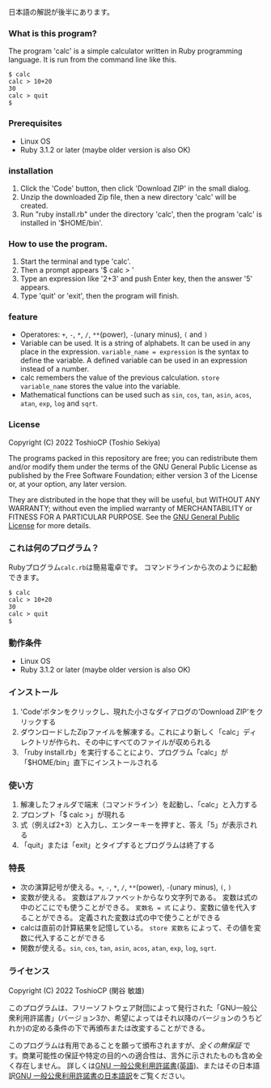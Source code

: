 日本語の解説が後半にあります。

### What is this program?

The program 'calc' is a simple calculator written in Ruby programming language.
It is run from the command line like this.

~~~
$ calc
calc > 10+20
30
calc > quit
$
~~~

### Prerequisites

- Linux OS
- Ruby 3.1.2 or later (maybe older version is also OK)

### installation

1. Click the 'Code' button, then click 'Download ZIP' in the small dialog.
2. Unzip the downloaded Zip file, then a new directory 'calc' will be created.
3. Run "ruby install.rb" under the directory 'calc', then the program 'calc' is installed in '$HOME/bin'.

### How to use the program.

1. Start the terminal and type 'calc'.
2. Then a prompt appears '$ calc > '
3. Type an expression like '2+3' and push Enter key, then the answer '5' appears.
4. Type 'quit' or 'exit', then the program will finish.

### feature

- Operatores: `+`, `-`, `*`, `/`, `**`(power), `-`(unary minus), `(` and `)`
- Variable can be used.
It is a string of alphabets.
It can be used in any place in the expression.
`variable_name = expression` is the syntax to define the variable.
A defined variable can be used in an expression instead of a number.
- calc remembers the value of the previous calculation.
`store variable_name` stores the value into the variable.
- Mathematical functions can be used such as `sin`, `cos`, `tan`, `asin`, `acos`, `atan`, `exp`, `log` and `sqrt`.

### License

Copyright (C) 2022  ToshioCP (Toshio Sekiya)

The programs packed in this repository are free; you can redistribute them and/or modify them under the terms of the GNU General Public License as published by the Free Software Foundation; either version 3 of the License or, at your option, any later version.

They are distributed in the hope that they will be useful, but WITHOUT ANY WARRANTY; without even the implied warranty of MERCHANTABILITY or FITNESS FOR A PARTICULAR PURPOSE.
See the [GNU General Public License](https://www.gnu.org/licenses/gpl-3.0.html) for more details.

### これは何のプログラム？

Rubyプログラム`calc.rb`は簡易電卓です。
コマンドラインから次のように起動できます。

~~~
$ calc
calc > 10+20
30
calc > quit
$
~~~

### 動作条件

- Linux OS
- Ruby 3.1.2 or later (maybe older version is also OK)

### インストール

1. 'Code'ボタンをクリックし、現れた小さなダイアログの'Download ZIP'をクリックする
2. ダウンロードしたZipファイルを解凍する。これにより新しく「calc」ディレクトリが作られ、その中にすべてのファイルが収められる
3. 「ruby install.rb」を実行することにより、プログラム「calc」が「$HOME/bin」直下にインストールされる

### 使い方

1. 解凍したフォルダで端末（コマンドライン）を起動し、「calc」と入力する
2. プロンプト「$ calc >」が現れる
3. 式（例えば2+3）と入力し、エンターキーを押すと、答え「5」が表示される
4. 「quit」または「exit」とタイプするとプログラムは終了する

### 特長

- 次の演算記号が使える。`+`, `-`, `*`, `/`, `**`(power), `-`(unary minus), `(`, `)`
- 変数が使える。
変数はアルファベットからなり文字列である。
変数は式の中のどこにでも使うことができる。
`変数名 = 式` により、変数に値を代入することができる。
定義された変数は式の中で使うことができる
- calcは直前の計算結果を記憶している。
`store 変数名` によって、その値を変数に代入することができる
- 関数が使える。`sin`, `cos`, `tan`, `asin`, `acos`, `atan`, `exp`, `log`, `sqrt`.

### ライセンス

Copyright (C) 2022  ToshioCP (関谷 敏雄)

このプログラムは、フリーソフトウェア財団によって発行された「GNU一般公衆利用許諾書」(バージョン3か、希望によってはそれ以降のバージョンのうちどれか)の定める条件の下で再頒布または改変することができる。

このプログラムは有用であることを願って頒布されますが、*全くの無保証* です。商業可能性の保証や特定の目的への適合性は、言外に示されたものも含め全く存在しません。
詳しくは[GNU 一般公衆利用許諾書(英語)](https://www.gnu.org/licenses/gpl-3.0.en.html)、またはその日本語訳[GNU 一般公衆利用許諾書の日本語訳](https://gpl.mhatta.org/gpl.ja.html)をご覧ください。
